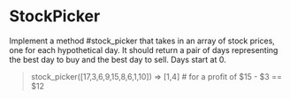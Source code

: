 # StockPicker

Implement a method #stock_picker that takes in an array of stock prices, one for each hypothetical day. It should return a pair of days representing the best day to buy and the best day to sell. Days start at 0.

> stock_picker([17,3,6,9,15,8,6,1,10])
> => [1,4] # for a profit of $15 - $3 == $12
